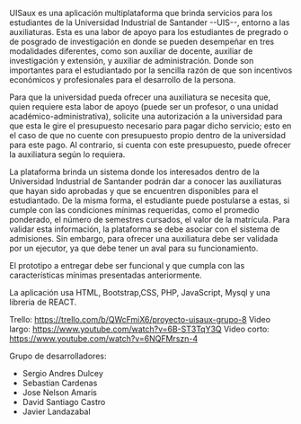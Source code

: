 UISaux es una aplicación multiplataforma que brinda servicios para los estudiantes de la Universidad Industrial de Santander --UIS--, entorno a las auxiliaturas. Esta es una labor de apoyo para los estudiantes de pregrado o de posgrado de investigación en donde se pueden desempeñar en tres modalidades diferentes, como son auxiliar de docente, auxiliar de investigación y extensión, y auxiliar de administración. Donde son importantes para el estudiantado por la sencilla razón de que son incentivos económicos y profesionales para el desarrollo de la persona. 
  
Para que la universidad pueda ofrecer una auxiliatura se necesita que, quien requiere esta labor de apoyo (puede ser un profesor, o una unidad académico-administrativa), solicite una autorización a la universidad para que esta le gire el presupuesto necesario para pagar dicho servicio; esto en el caso de que no cuente con presupuesto propio dentro de la universidad para este pago. Al contrario, si cuenta con este presupuesto, puede ofrecer la auxiliatura según lo requiera. 
 
La plataforma brinda un sistema donde los interesados dentro de la Universidad Industrial de Santander podrán dar a conocer las auxiliaturas que hayan sido aprobadas y que se encuentren disponibles para el estudiantado. De la misma forma, el estudiante puede postularse a estas, si cumple con las condiciones mínimas requeridas, como el promedio ponderado, el número de semestres cursados, el valor de la matrícula. Para validar esta información, la plataforma se debe asociar con el sistema de admisiones. Sin embargo, para ofrecer una auxiliatura debe ser validada por un ejecutor, ya que debe tener un aval para su funcionamiento.
 
El prototipo a entregar debe ser funcional y que cumpla con las características mínimas presentadas anteriormente. 

La aplicación usa HTML, Bootstrap,CSS, PHP, JavaScript, Mysql y una libreria de REACT.

Trello: https://trello.com/b/QWcFmiX6/proyecto-uisaux-grupo-8
Video largo: https://www.youtube.com/watch?v=6B-ST3TqY3Q
Video corto: https://www.youtube.com/watch?v=6NQFMrszn-4

Grupo de desarrolladores:
- Sergio Andres Dulcey 
- Sebastian Cardenas
- Jose Nelson Amaris
- David Santiago Castro
- Javier Landazabal